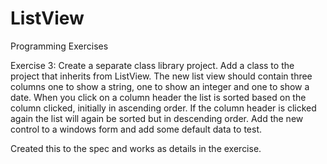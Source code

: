 # ListView

Programming Exercises

Exercise 3:
Create a separate class library project. Add a class to the project that inherits from ListView. The new list view should contain three columns one to show a string, 
one to show an integer and one to show a date. When you click on a column header the list is sorted based on the column clicked, initially in ascending order. 
If the column header is clicked again the list will again be sorted but in descending order. Add the new control to a windows form and add some default data to test.


Created this to the spec and works as details in the exercise.
